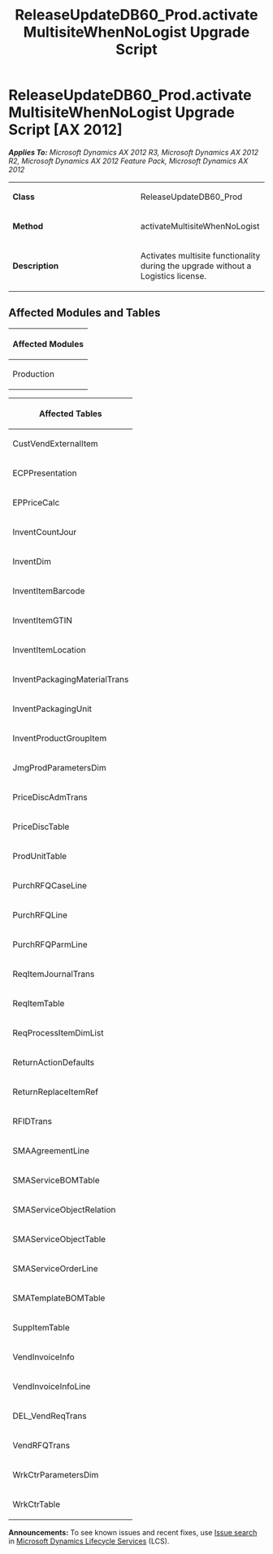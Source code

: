 ﻿---
title: ReleaseUpdateDB60_Prod.activateMultisiteWhenNoLogist Upgrade Script
TOCTitle: ReleaseUpdateDB60_Prod.activateMultisiteWhenNoLogist Upgrade Script
ms:assetid: 250ded63-6695-a0ab-2385-d7bbe75dba5f
ms:mtpsurl: https://msdn.microsoft.com/en-us/library/JJ685015(v=AX.60)
ms:contentKeyID: 49707215
ms.date: 05/18/2015
mtps_version: v=AX.60
---

# ReleaseUpdateDB60\_Prod.activateMultisiteWhenNoLogist Upgrade Script [AX 2012]


_**Applies To:** Microsoft Dynamics AX 2012 R3, Microsoft Dynamics AX 2012 R2, Microsoft Dynamics AX 2012 Feature Pack, Microsoft Dynamics AX 2012_

<table>
<colgroup>
<col style="width: 50%" />
<col style="width: 50%" />
</colgroup>
<tbody>
<tr class="odd">
<td><p><strong>Class</strong></p></td>
<td><p>ReleaseUpdateDB60_Prod</p></td>
</tr>
<tr class="even">
<td><p><strong>Method</strong></p></td>
<td><p>activateMultisiteWhenNoLogist</p></td>
</tr>
<tr class="odd">
<td><p><strong>Description</strong></p></td>
<td><p>Activates multisite functionality during the upgrade without a Logistics license.</p></td>
</tr>
</tbody>
</table>


## Affected Modules and Tables

<table>
<colgroup>
<col style="width: 100%" />
</colgroup>
<thead>
<tr class="header">
<th><p>Affected Modules</p></th>
</tr>
</thead>
<tbody>
<tr class="odd">
<td><p>Production</p></td>
</tr>
</tbody>
</table>


<table>
<colgroup>
<col style="width: 100%" />
</colgroup>
<thead>
<tr class="header">
<th><p>Affected Tables</p></th>
</tr>
</thead>
<tbody>
<tr class="odd">
<td><p>CustVendExternalItem</p></td>
</tr>
<tr class="even">
<td><p>ECPPresentation</p></td>
</tr>
<tr class="odd">
<td><p>EPPriceCalc</p></td>
</tr>
<tr class="even">
<td><p>InventCountJour</p></td>
</tr>
<tr class="odd">
<td><p>InventDim</p></td>
</tr>
<tr class="even">
<td><p>InventItemBarcode</p></td>
</tr>
<tr class="odd">
<td><p>InventItemGTIN</p></td>
</tr>
<tr class="even">
<td><p>InventItemLocation</p></td>
</tr>
<tr class="odd">
<td><p>InventPackagingMaterialTrans</p></td>
</tr>
<tr class="even">
<td><p>InventPackagingUnit</p></td>
</tr>
<tr class="odd">
<td><p>InventProductGroupItem</p></td>
</tr>
<tr class="even">
<td><p>JmgProdParametersDim</p></td>
</tr>
<tr class="odd">
<td><p>PriceDiscAdmTrans</p></td>
</tr>
<tr class="even">
<td><p>PriceDiscTable</p></td>
</tr>
<tr class="odd">
<td><p>ProdUnitTable</p></td>
</tr>
<tr class="even">
<td><p>PurchRFQCaseLine</p></td>
</tr>
<tr class="odd">
<td><p>PurchRFQLine</p></td>
</tr>
<tr class="even">
<td><p>PurchRFQParmLine</p></td>
</tr>
<tr class="odd">
<td><p>ReqItemJournalTrans</p></td>
</tr>
<tr class="even">
<td><p>ReqItemTable</p></td>
</tr>
<tr class="odd">
<td><p>ReqProcessItemDimList</p></td>
</tr>
<tr class="even">
<td><p>ReturnActionDefaults</p></td>
</tr>
<tr class="odd">
<td><p>ReturnReplaceItemRef</p></td>
</tr>
<tr class="even">
<td><p>RFIDTrans</p></td>
</tr>
<tr class="odd">
<td><p>SMAAgreementLine</p></td>
</tr>
<tr class="even">
<td><p>SMAServiceBOMTable</p></td>
</tr>
<tr class="odd">
<td><p>SMAServiceObjectRelation</p></td>
</tr>
<tr class="even">
<td><p>SMAServiceObjectTable</p></td>
</tr>
<tr class="odd">
<td><p>SMAServiceOrderLine</p></td>
</tr>
<tr class="even">
<td><p>SMATemplateBOMTable</p></td>
</tr>
<tr class="odd">
<td><p>SuppItemTable</p></td>
</tr>
<tr class="even">
<td><p>VendInvoiceInfo</p></td>
</tr>
<tr class="odd">
<td><p>VendInvoiceInfoLine</p></td>
</tr>
<tr class="even">
<td><p>DEL_VendReqTrans</p></td>
</tr>
<tr class="odd">
<td><p>VendRFQTrans</p></td>
</tr>
<tr class="even">
<td><p>WrkCtrParametersDim</p></td>
</tr>
<tr class="odd">
<td><p>WrkCtrTable</p></td>
</tr>
</tbody>
</table>

  
**Announcements:** To see known issues and recent fixes, use [Issue search](http://go.microsoft.com/fwlink/?linkid=389258) in [Microsoft Dynamics Lifecycle Services](http://go.microsoft.com/fwlink/?linkid=306505) (LCS).

